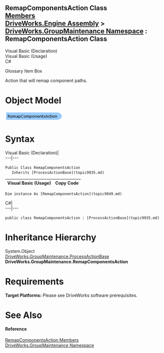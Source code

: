 RemapComponentsAction Class   
[Members](topic9950.md)   
[DriveWorks.Engine Assembly](topic2156.md) > [DriveWorks.GroupMaintenance Namespace](topic9628.md) : RemapComponentsAction Class  
---  
  
Visual Basic (Declaration)    
Visual Basic (Usage)    
C# 

Glossary Item Box

Action that will remap component paths. 

# Object Model

![](dotnetdiagramimages/image488.png)

# Syntax

Visual Basic (Declaration)|   
---|---  
      
    
    Public Class RemapComponentsAction 
       Inherits [ProcessActionBase](topic9935.md)  
  
Visual Basic (Usage)| Copy Code  
---|---  
      
    
    Dim instance As [RemapComponentsAction](topic9949.md)  
  
C#|   
---|---  
      
    
    public class RemapComponentsAction : [ProcessActionBase](topic9935.md)   
  
# Inheritance Hierarchy

System.Object  
[DriveWorks.GroupMaintenance.ProcessActionBase](topic9935.md)  
**DriveWorks.GroupMaintenance.RemapComponentsAction**  


# Requirements

**Target Platforms:** Please see DriveWorks software prerequisites.

# See Also

#### Reference

[RemapComponentsAction Members](topic9950.md)   
[DriveWorks.GroupMaintenance Namespace](topic9628.md)


